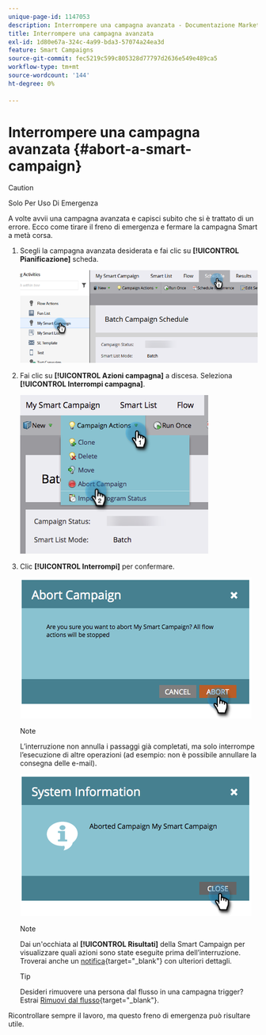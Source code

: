 ```yaml
---
unique-page-id: 1147053
description: Interrompere una campagna avanzata - Documentazione Marketo - Documentazione del prodotto
title: Interrompere una campagna avanzata
exl-id: 1d80e67a-324c-4a99-bda3-57074a24ea3d
feature: Smart Campaigns
source-git-commit: fec5219c599c805328d77797d2636e549e489ca5
workflow-type: tm+mt
source-wordcount: '144'
ht-degree: 0%

---
```


# Interrompere una campagna avanzata {#abort-a-smart-campaign}

>[!CAUTION]
>
>Solo Per Uso Di Emergenza

A volte avvii una campagna avanzata e capisci subito che si è trattato di un errore. Ecco come tirare il freno di emergenza e fermare la campagna Smart a metà corsa.

1. Scegli la campagna avanzata desiderata e fai clic su **[!UICONTROL Pianificazione]** scheda.

   ![](assets/abort-a-smart-campaign-1.png)

1. Fai clic su **[!UICONTROL Azioni campagna]** a discesa. Seleziona **[!UICONTROL Interrompi campagna]**.

   ![](assets/abort-a-smart-campaign-2.png)

1. Clic **[!UICONTROL Interrompi]** per confermare.

   ![](assets/abort-a-smart-campaign-3.png)

   >[!NOTE]
   >
   >L’interruzione non annulla i passaggi già completati, ma solo interrompe l’esecuzione di altre operazioni (ad esempio: non è possibile annullare la consegna delle e-mail).

   ![](assets/abort-a-smart-campaign-4.png)

   >[!NOTE]
   >
   >Dai un&#39;occhiata al **[!UICONTROL Risultati]** della Smart Campaign per visualizzare quali azioni sono state eseguite prima dell’interruzione. Troverai anche un  [notifica](/help/marketo/product-docs/core-marketo-concepts/miscellaneous/understanding-notifications.md){target="_blank"} con ulteriori dettagli.

   >[!TIP]
   >
   >Desideri rimuovere una persona dal flusso in una campagna trigger? Estrai [Rimuovi dal flusso](/help/marketo/product-docs/core-marketo-concepts/smart-campaigns/flow-actions/remove-from-flow.md){target="_blank"}.

Ricontrollare sempre il lavoro, ma questo freno di emergenza può risultare utile.
